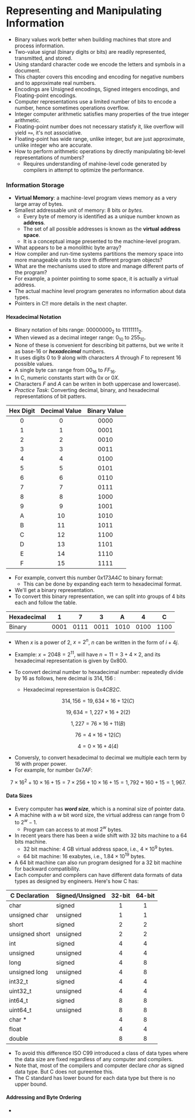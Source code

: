 # Representing and Manipulating Information

- Binary values work better when building machines that store and process information.
- Two-value signal (binary digits or bits) are readily represented, transmitted, and stored.
- Using standard character code we encode the letters and symbols in a document.
- This chapter covers this encoding and encoding for negative numbers and to approximate real numbers.
- Encodings are Unsigned encodings, Signed integers encodings, and Floating-point encodings.
- Computer representations use a limited number of bits to encode a number, hence sometimes operations overflow.
- Integer computer arithmetic satisfies many properties of the true integer arithmetic.
- Floating-point number does not necessary statisfy it, like overflow will yield `+∞`, it's not associative.
- Floating-point has wide range, unlike integer, but are just approximate, unlike integer who are accurate.
- How to perform arithmetic operations by directly manipulating bit-level representations of numbers?
    - Requires understanding of mahine-level code generated by compilers in attempt to optimize the performance.

### Information Storage
- **Virtual Memory**: a machine-level program views memory as a very large array of bytes.
- Smallest addressable unit of memory: $8$ bits or *bytes*.
    - Every byte of memory is identified as a unique number known as **address**.
    - The set of all possible addresses is known as the **virtual address space**.
    - It is a conceptual image presented to the machine-level program.
- What appears to be a monolithic byte array?
- How compiler and run-time systems partitions the memory space into more manageable units to store th different program objects?
- What are the mechanisms used to store and manage different parts of the program?
- For example, a pointer pointing to some space, it is actually a virtual address.
- The actual machine level program generates no information about data types.
- Pointers in C!! more details in the next chapter.

#### Hexadecimal Notation
- Binary notation of bits range: $00000000_2$ to $11111111_2$.
- When viewed as a decimal integer range: $0_{10}$ to $255_{10}$.
- None of these is convenient for describing bit patterns, but we write it as base-16 or ***hexadecimal*** numbers.
- It uses digits $0$ to $9$ along with characters $A$ through $F$ to represent $16$ possible values.
- A single byte can range from $00_{16}$ to $FF_{16}$.
- In C, numeric constants start with $0x$ or $0X$.
- Characters $F$ and $A$ can be writen in both uppercase and lowercase).
- *Practice Task*: Converting decimal, binary, and hexadecimal representations of bit patters.

<div align="center">

| Hex Digit | Decimal Value | Binary Value                            |
|:-----------:|:---------------:|:-----------------------------------------:|
| 0         | 0             | 0000                                    |
| 1         | 1             | 0001                                    |
| 2         | 2             | 0010                                    |
| 3         | 3             | 0011                                    |
| 4         | 4             | 0100                                    |
| 5         | 5             | 0101                                    |
| 6         | 6             | 0110                                    |
| 7         | 7             | 0111                                    |
| 8         | 8             | 1000                                    |
| 9         | 9             | 1001                                    |
| A         | 10            | 1010                                    |
| B         | 11            | 1011                                    |
| C         | 12            | 1100                                    |
| D         | 13            | 1101                                    |
| E         | 14            | 1110                                    |
| F         | 15            | 1111                                    |

</div>

- For example, convert this number $0x173A4C$ to binary format:
    - This can be done by expanding each term to hexadecimal format.
- We'll get a binary representation.
- To convert this binary representation, we can split into groups of $4$ bits each and follow the table.

<div align="center">

| Hexadecimal |  1   |  7   |  3   |  A   |  4   |  C   |
| ------------|------|------|------|------|------|------|
| Binary      | 0001 | 0111 | 0011 | 1010 | 0100 | 1100 |

</div>

- When $x$ is a power of $2$, $x = 2^n$, $n$ can be written in the form of $i + 4j$.
- Example: $x = 2048 = 2^{11}$, will have $n = 11 = 3 + 4 \times 2$, and its hexadecimal representation is given by $0x800$.

- To convert decimal number to hexadecimal number: repeatedly divide by $16$ as follows, here decimal is $314,156$ :
    - Hexadecimal representaion is $0x4CB2C$.

$$
314,156 = 19,634 \times 16 + 12   (C)
$$

$$
19,634 = 1,227 \times 16 + 2      (2)
$$

$$
1,227 = 76 \times 16 + 11         (B)
$$

$$
76 = 4 \times 16 + 12             (C)
$$

$$
4 = 0 \times 16 + 4               (4)
$$

- Conversly, to convert hexadecimal to decimal we multiple each term by $16$ with proper power.
- For example, for number $0x7AF$:

$$
7 \times 16^2 + 10 \times 16 + 15 = 7 \times 256 + 10 \times 16 + 15 = 1,792 + 160 + 15 = 1,967.
$$

#### Data Sizes
- Every computer has ***word size***, which is a nominal size of pointer data.
- A machine with a $w$ bit word size, the virtual address can range from $0$ to $2^w - 1$.
    - Program can access to at most $2^w$ bytes.
- In recent years there has been a wide shift with $32$ bits machine to a $64$ bits machine.
    - $32$ bit machine: $4$ GB virtual address space, i.e., $4 \times 10^9$ bytes.
    - $64$ bit machine: $16$ exabytes, i.e., $1.84 \times 10^{19}$ bytes.
- A $64$ bit machine can also run program designed for a $32$ bit machine for backward compatibility.
- Each computer and compilers can have different data formats of data types as designed by engineers. Here's how C has:

<div align="center">

| C Declaration | Signed/Unsigned | 32-bit | 64-bit |
|---------------|-----------------|:--------:|:--------:|
| char          | signed          | 1      | 1      |
| unsigned char | unsigned        | 1      | 1      |
| short         | signed          | 2      | 2      |
| unsigned short| unsigned        | 2      | 2      |
| int           | signed          | 4      | 4      |
| unsigned      | unsigned        | 4      | 4      |
| long          | signed          | 4      | 8      |
| unsigned long | unsigned        | 4      | 8      |
| int32_t       | signed          | 4      | 4      |
| uint32_t      | unsigned        | 4      | 4      |
| int64_t       | signed          | 8      | 8      |
| uint64_t      | unsigned        | 8      | 8      |
| char *        |                | 4      | 8      |
| float         |                | 4      | 4      |
| double        |                | 8      | 8      |

</div>

- To avoid this difference ISO C99 introduced a class of data types where the data size are fixed regardless of any computer and compilers.
- Note that, most of the compilers and computer declare *char* as signed data type. But C does not gureentee this.
- The C standard has lower bound for each data type but there is no upper bound.

#### Addressing and Byte Ordering
- 
